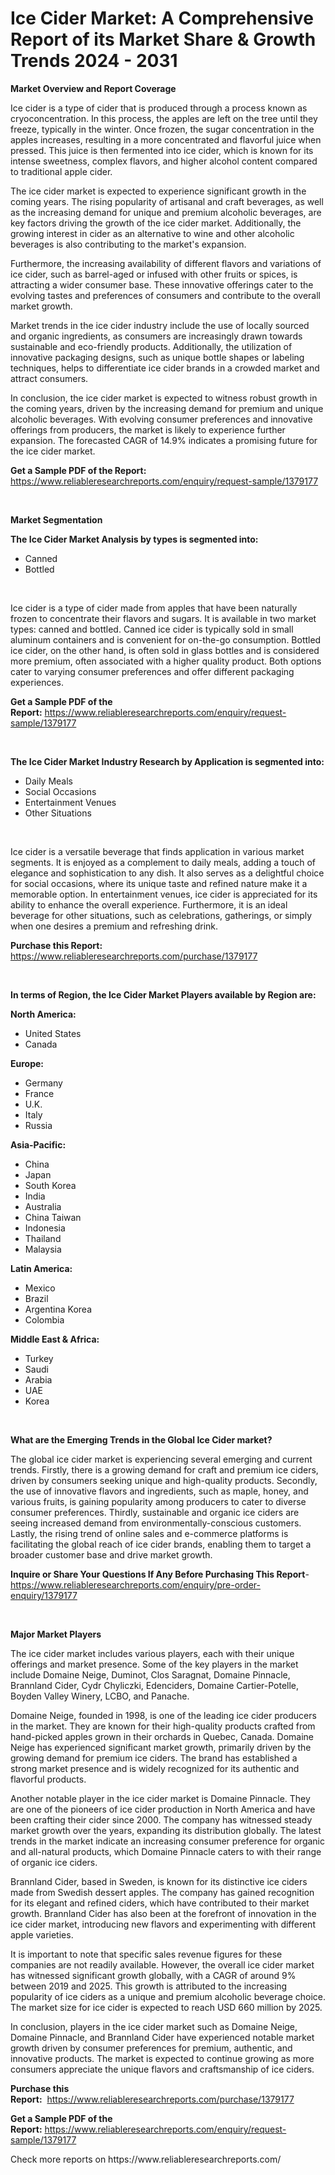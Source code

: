 <p><h1>Ice Cider Market: A Comprehensive Report of its Market Share & Growth Trends 2024 - 2031</h1></p><p><strong>Market Overview and Report Coverage</strong></p>
<p><p>Ice cider is a type of cider that is produced through a process known as cryoconcentration. In this process, the apples are left on the tree until they freeze, typically in the winter. Once frozen, the sugar concentration in the apples increases, resulting in a more concentrated and flavorful juice when pressed. This juice is then fermented into ice cider, which is known for its intense sweetness, complex flavors, and higher alcohol content compared to traditional apple cider.</p><p>The ice cider market is expected to experience significant growth in the coming years. The rising popularity of artisanal and craft beverages, as well as the increasing demand for unique and premium alcoholic beverages, are key factors driving the growth of the ice cider market. Additionally, the growing interest in cider as an alternative to wine and other alcoholic beverages is also contributing to the market's expansion.</p><p>Furthermore, the increasing availability of different flavors and variations of ice cider, such as barrel-aged or infused with other fruits or spices, is attracting a wider consumer base. These innovative offerings cater to the evolving tastes and preferences of consumers and contribute to the overall market growth.</p><p>Market trends in the ice cider industry include the use of locally sourced and organic ingredients, as consumers are increasingly drawn towards sustainable and eco-friendly products. Additionally, the utilization of innovative packaging designs, such as unique bottle shapes or labeling techniques, helps to differentiate ice cider brands in a crowded market and attract consumers.</p><p>In conclusion, the ice cider market is expected to witness robust growth in the coming years, driven by the increasing demand for premium and unique alcoholic beverages. With evolving consumer preferences and innovative offerings from producers, the market is likely to experience further expansion. The forecasted CAGR of 14.9% indicates a promising future for the ice cider market.</p></p>
<p><strong>Get a Sample PDF of the Report:</strong> <a href="https://www.reliableresearchreports.com/enquiry/request-sample/1379177">https://www.reliableresearchreports.com/enquiry/request-sample/1379177</a></p>
<p>&nbsp;</p>
<p><strong>Market Segmentation</strong></p>
<p><strong>The Ice Cider Market Analysis by types is segmented into:</strong></p>
<p><ul><li>Canned</li><li>Bottled</li></ul></p>
<p>&nbsp;</p>
<p><p>Ice cider is a type of cider made from apples that have been naturally frozen to concentrate their flavors and sugars. It is available in two market types: canned and bottled. Canned ice cider is typically sold in small aluminum containers and is convenient for on-the-go consumption. Bottled ice cider, on the other hand, is often sold in glass bottles and is considered more premium, often associated with a higher quality product. Both options cater to varying consumer preferences and offer different packaging experiences.</p></p>
<p><strong>Get a Sample PDF of the Report:</strong>&nbsp;<a href="https://www.reliableresearchreports.com/enquiry/request-sample/1379177">https://www.reliableresearchreports.com/enquiry/request-sample/1379177</a></p>
<p>&nbsp;</p>
<p><strong>The Ice Cider Market Industry Research by Application is segmented into:</strong></p>
<p><ul><li>Daily Meals</li><li>Social Occasions</li><li>Entertainment Venues</li><li>Other Situations</li></ul></p>
<p>&nbsp;</p>
<p><p>Ice cider is a versatile beverage that finds application in various market segments. It is enjoyed as a complement to daily meals, adding a touch of elegance and sophistication to any dish. It also serves as a delightful choice for social occasions, where its unique taste and refined nature make it a memorable option. In entertainment venues, ice cider is appreciated for its ability to enhance the overall experience. Furthermore, it is an ideal beverage for other situations, such as celebrations, gatherings, or simply when one desires a premium and refreshing drink.</p></p>
<p><strong>Purchase this Report:</strong>&nbsp; <a href="https://www.reliableresearchreports.com/purchase/1379177">https://www.reliableresearchreports.com/purchase/1379177</a></p>
<p>&nbsp;</p>
<p><strong>In terms of Region, the Ice Cider Market Players available by Region are:</strong></p>
<p>
    <p> <strong> North America: </strong>
        <ul>
            <li>United States</li>
            <li>Canada</li>
        </ul>
        </p> 
    <p> <strong> Europe: </strong>
        <ul>
            <li>Germany</li>
            <li>France</li>
            <li>U.K.</li>
            <li>Italy</li>
            <li>Russia</li>
        </ul>
        </p> 
    <p> <strong> Asia-Pacific: </strong>
        <ul>
            <li>China</li>
            <li>Japan</li>
            <li>South Korea</li>
            <li>India</li>
            <li>Australia</li>
            <li>China Taiwan</li>
            <li>Indonesia</li>
            <li>Thailand</li>
            <li>Malaysia</li>
        </ul>
        </p> 
    <p> <strong> Latin America: </strong>
        <ul>
            <li>Mexico</li>
            <li>Brazil</li>
            <li>Argentina Korea</li>
            <li>Colombia</li>
        </ul>
        </p> 
    <p> <strong> Middle East & Africa: </strong>
        <ul>
            <li>Turkey</li>
            <li>Saudi</li>
            <li>Arabia</li>
            <li>UAE</li>
            <li>Korea</li>
        </ul>
    </p>
    </p>
<p>&nbsp;</p>
<p><strong>What are the Emerging Trends in the Global Ice Cider market?</strong></p>
<p><p>The global ice cider market is experiencing several emerging and current trends. Firstly, there is a growing demand for craft and premium ice ciders, driven by consumers seeking unique and high-quality products. Secondly, the use of innovative flavors and ingredients, such as maple, honey, and various fruits, is gaining popularity among producers to cater to diverse consumer preferences. Thirdly, sustainable and organic ice ciders are seeing increased demand from environmentally-conscious customers. Lastly, the rising trend of online sales and e-commerce platforms is facilitating the global reach of ice cider brands, enabling them to target a broader customer base and drive market growth.</p></p>
<p><strong>Inquire or Share Your Questions If Any Before Purchasing This Report</strong>- <a href="https://www.reliableresearchreports.com/enquiry/pre-order-enquiry/1379177">https://www.reliableresearchreports.com/enquiry/pre-order-enquiry/1379177</a></p>
<p>&nbsp;</p>
<p><strong>Major Market Players</strong></p>
<p><p>The ice cider market includes various players, each with their unique offerings and market presence. Some of the key players in the market include Domaine Neige, Duminot, Clos Saragnat, Domaine Pinnacle, Brannland Cider, Cydr Chyliczki, Edenciders, Domaine Cartier-Potelle, Boyden Valley Winery, LCBO, and Panache.</p><p>Domaine Neige, founded in 1998, is one of the leading ice cider producers in the market. They are known for their high-quality products crafted from hand-picked apples grown in their orchards in Quebec, Canada. Domaine Neige has experienced significant market growth, primarily driven by the growing demand for premium ice ciders. The brand has established a strong market presence and is widely recognized for its authentic and flavorful products.</p><p>Another notable player in the ice cider market is Domaine Pinnacle. They are one of the pioneers of ice cider production in North America and have been crafting their cider since 2000. The company has witnessed steady market growth over the years, expanding its distribution globally. The latest trends in the market indicate an increasing consumer preference for organic and all-natural products, which Domaine Pinnacle caters to with their range of organic ice ciders.</p><p>Brannland Cider, based in Sweden, is known for its distinctive ice ciders made from Swedish dessert apples. The company has gained recognition for its elegant and refined ciders, which have contributed to their market growth. Brannland Cider has also been at the forefront of innovation in the ice cider market, introducing new flavors and experimenting with different apple varieties.</p><p>It is important to note that specific sales revenue figures for these companies are not readily available. However, the overall ice cider market has witnessed significant growth globally, with a CAGR of around 9% between 2019 and 2025. This growth is attributed to the increasing popularity of ice ciders as a unique and premium alcoholic beverage choice. The market size for ice cider is expected to reach USD 660 million by 2025.</p><p>In conclusion, players in the ice cider market such as Domaine Neige, Domaine Pinnacle, and Brannland Cider have experienced notable market growth driven by consumer preferences for premium, authentic, and innovative products. The market is expected to continue growing as more consumers appreciate the unique flavors and craftsmanship of ice ciders.</p></p>
<p><strong>Purchase this Report:</strong>&nbsp;&nbsp;<a href="https://www.reliableresearchreports.com/purchase/1379177">https://www.reliableresearchreports.com/purchase/1379177</a></p>
<p></p>
<p><strong>Get a Sample PDF of the Report:</strong>&nbsp;<a href="https://www.reliableresearchreports.com/enquiry/request-sample/1379177">https://www.reliableresearchreports.com/enquiry/request-sample/1379177</a></p>
<p>Check more reports on https://www.reliableresearchreports.com/</p>